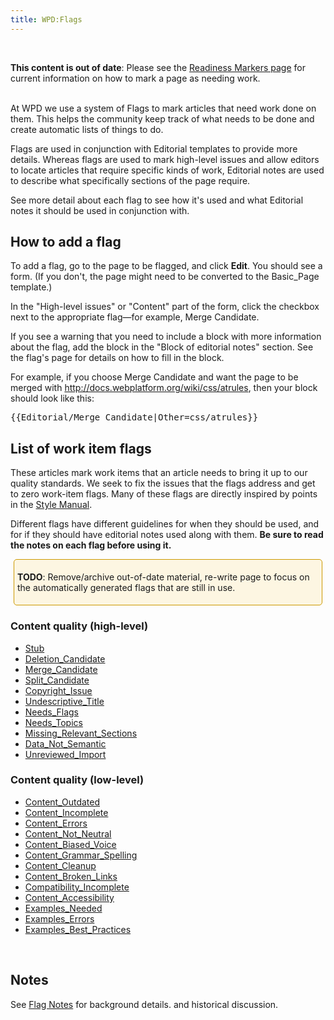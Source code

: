 ```yaml
---
title: WPD:Flags
---
```

<p><br />
</p>
<div class="note">
<p><b>This content is out of date</b>:  Please see the <a href="/wiki/WPD:Content/Readiness_Markers" title="WPD:Content/Readiness Markers"> Readiness Markers page</a> for current information on how to mark a page as needing work.
</p>
</div>
<p><br />
At WPD we use a system of Flags to mark articles that need work done on them. This helps the community keep track of what needs to be done and create automatic lists of things to do.
</p><p>Flags are used in conjunction with Editorial templates to provide more details. Whereas flags are used to mark high-level issues and allow editors to locate articles that require specific kinds of work, Editorial notes are used to describe what specifically sections of the page require.
</p><p>See more detail about each flag to see how it's used and what Editorial notes it should be used in conjunction with.
</p>
<h2><span class="mw-headline" id="How_to_add_a_flag">How to add a flag</span></h2>
<p>To add a flag, go to the page to be flagged, and click <b>Edit</b>. You should see a form. (If you don't, the page might need to be converted to the Basic_Page template.)
</p><p>In the "High-level issues" or "Content" part of the form, click the checkbox next to the appropriate flag—for example, Merge Candidate.
</p><p>If you see a warning that you need to include a block with more information about the flag, add the block in the "Block of editorial notes" section. See the flag's page for details on how to fill in the block.
</p><p>For example, if you choose Merge Candidate and want the page to be merged with <a rel="nofollow" class="external free" href="http://docs.webplatform.org/wiki/css/atrules">http://docs.webplatform.org/wiki/css/atrules</a>, then your block should look like this:
</p>
<pre>
{{Editorial/Merge_Candidate|Other=css/atrules}}
</pre>
<h2><span class="mw-headline" id="List_of_work_item_flags">List of work item flags</span></h2>
<p>These articles mark work items that an article needs to bring it up to our quality standards. We seek to fix the issues that the flags address and get to zero work-item flags. Many of these flags are directly inspired by points in the <a href="/wiki/WPD:Style_Manual" title="WPD:Style Manual" class="mw-redirect">Style Manual</a>.
</p><p>Different flags have different guidelines for when they should be used, and for if they should have editorial notes used along with them. <b>Be sure to read the notes on each flag before using it.</b>
</p>
<div style="border:1px solid hsl(45, 100%, 40%); padding:5px; margin:5px; background-color:hsl(45, 88%, 94%); border-radius:5px">
<p><b>TODO</b>:  Remove/archive out-of-date material, re-write page to focus on the automatically generated flags that are still in use.
</p>
</div>
<h3><span class="mw-headline" id="Content_quality_.28high-level.29">Content quality (high-level)</span></h3>
<ul><li> <a href="/wiki/WPD:Flags/Stub" title="WPD:Flags/Stub">Stub</a></li>
<li> <a href="/wiki/WPD:Flags/Deletion_Candidate" title="WPD:Flags/Deletion Candidate">Deletion_Candidate</a></li>
<li> <a href="/wiki/WPD:Flags/Merge_Candidate" title="WPD:Flags/Merge Candidate">Merge_Candidate</a> </li>
<li> <a href="/wiki/WPD:Flags/Split_Candidate" title="WPD:Flags/Split Candidate">Split_Candidate</a></li>
<li> <a href="/wiki/WPD:Flags/Copyright_Issue" title="WPD:Flags/Copyright Issue">Copyright_Issue</a></li>
<li> <a href="/wiki/WPD:Flags/Undescriptive_Title" title="WPD:Flags/Undescriptive Title">Undescriptive_Title</a></li>
<li> <a href="/wiki/WPD:Flags/Needs_Flags" title="WPD:Flags/Needs Flags">Needs_Flags</a></li>
<li> <a href="/wiki/WPD:Flags/Needs_Topics" title="WPD:Flags/Needs Topics">Needs_Topics</a></li>
<li> <a href="/wiki/WPD:Flags/Missing_Relevant_Sections" title="WPD:Flags/Missing Relevant Sections">Missing_Relevant_Sections</a></li>
<li> <a href="/wiki/WPD:Flags/Data_Not_Semantic" title="WPD:Flags/Data Not Semantic">Data_Not_Semantic</a></li>
<li> <a href="/wiki/WPD:Flags/Unreviewed_Import" title="WPD:Flags/Unreviewed Import">Unreviewed_Import</a></li></ul>
<h3><span class="mw-headline" id="Content_quality_.28low-level.29">Content quality (low-level)</span></h3>
<ul><li> <a href="/wiki/WPD:Flags/Content_Outdated" title="WPD:Flags/Content Outdated">Content_Outdated</a></li>
<li> <a href="/wiki/WPD:Flags/Content_Incomplete" title="WPD:Flags/Content Incomplete">Content_Incomplete</a></li>
<li> <a href="/wiki/WPD:Flags/Content_Errors" title="WPD:Flags/Content Errors">Content_Errors</a></li>
<li> <a href="/wiki/WPD:Flags/Content_Not_Neutral" title="WPD:Flags/Content Not Neutral">Content_Not_Neutral</a></li>
<li> <a href="/wiki/WPD:Flags/Content_Biased_Voice" title="WPD:Flags/Content Biased Voice">Content_Biased_Voice</a></li>
<li> <a href="/wiki/WPD:Flags/Content_Grammar_Spelling" title="WPD:Flags/Content Grammar Spelling">Content_Grammar_Spelling</a></li>
<li> <a href="/wiki/WPD:Flags/Content_Cleanup" title="WPD:Flags/Content Cleanup">Content_Cleanup</a></li>
<li> <a href="/wiki/WPD:Flags/Content_Broken_Links" title="WPD:Flags/Content Broken Links">Content_Broken_Links</a></li>
<li> <a href="/wiki/WPD:Flags/Compatibility_Incomplete" title="WPD:Flags/Compatibility Incomplete">Compatibility_Incomplete</a></li>
<li> <a href="/wiki/WPD:Flags/Content_Accessibility" title="WPD:Flags/Content Accessibility">Content_Accessibility</a></li>
<li> <a href="/wiki/WPD:Flags/Examples_Needed" title="WPD:Flags/Examples Needed">Examples_Needed</a></li>
<li> <a href="/wiki/WPD:Flags/Examples_Errors" title="WPD:Flags/Examples Errors">Examples_Errors</a></li>
<li> <a href="/wiki/WPD:Flags/Examples_Best_Practices" title="WPD:Flags/Examples Best Practices">Examples_Best_Practices</a></li></ul>
<p><br />
</p>
<h2><span class="mw-headline" id="Notes">Notes</span></h2>
<p>See <a href="/wiki/WPD:Flags/Notes" title="WPD:Flags/Notes">Flag Notes</a> for background details. and historical discussion.
</p>
<!-- 
NewPP limit report
CPU time usage: 0.037 seconds
Real time usage: 0.042 seconds
Preprocessor visited node count: 44/1000000
Preprocessor generated node count: 123/1000000
Post‐expand include size: 470/2097152 bytes
Template argument size: 284/2097152 bytes
Highest expansion depth: 2/40
Expensive parser function count: 0/100
-->

<!-- 
Transclusion expansion time report (%,ms,calls,template)
100.00%    9.335      1 - -total
 59.85%    5.587      1 - Template:Note
 30.85%    2.880      1 - Template:TODO
-->

<!-- Saved in parser cache with key wpwiki:pcache:idhash:74-0!*!0!!*!*!*!esi=1 and timestamp 20150730203056 and revision id 57205
 -->
